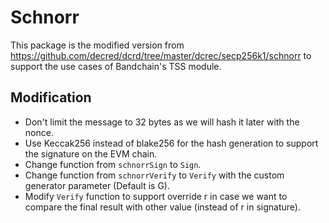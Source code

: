 # Schnorr

This package is the modified version from https://github.com/decred/dcrd/tree/master/dcrec/secp256k1/schnorr to support the use cases of Bandchain's TSS module.

## Modification
- Don't limit the message to 32 bytes as we will hash it later with the nonce.
- Use Keccak256 instead of blake256 for the hash generation to support the signature on the EVM chain.
- Change function from `schnorrSign` to `Sign`.
- Change function from `schnorrVerify` to `Verify` with the custom generator parameter (Default is G).
- Modify `Verify` function to support override r in case we want to compare the final result with other value (instead of r in signature).
